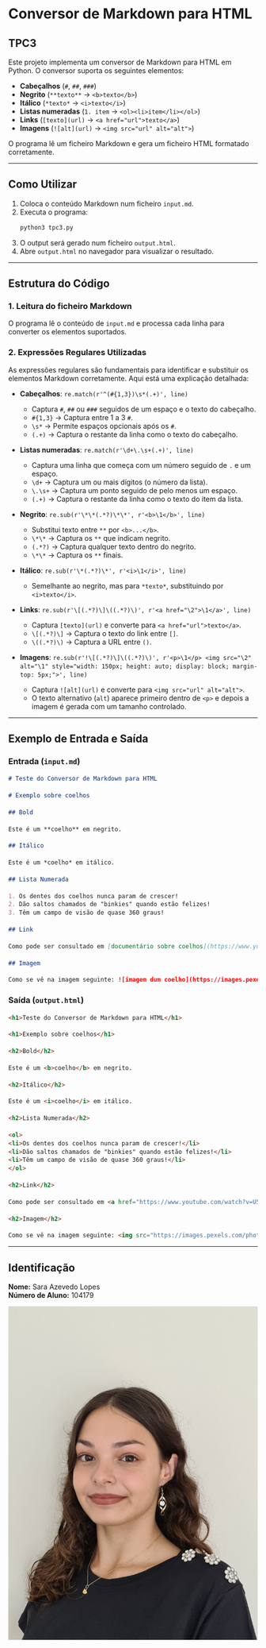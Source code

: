 # Conversor de Markdown para HTML

## TPC3
Este projeto implementa um conversor de Markdown para HTML em Python. O conversor suporta os seguintes elementos:

- **Cabeçalhos** (`#`, `##`, `###`)
- **Negrito** (`**texto**` → `<b>texto</b>`)
- **Itálico** (`*texto*` → `<i>texto</i>`)
- **Listas numeradas** (`1. item` → `<ol><li>item</li></ol>`)
- **Links** (`[texto](url)` → `<a href="url">texto</a>`)
- **Imagens** (`![alt](url)` → `<img src="url" alt="alt">`)

O programa lê um ficheiro Markdown e gera um ficheiro HTML formatado corretamente.

---

## Como Utilizar
1. Coloca o conteúdo Markdown num ficheiro `input.md`.
2. Executa o programa:
   ```sh
   python3 tpc3.py
   ```
3. O output será gerado num ficheiro `output.html`.
4. Abre `output.html` no navegador para visualizar o resultado.

---

## Estrutura do Código

### **1. Leitura do ficheiro Markdown**
O programa lê o conteúdo de `input.md` e processa cada linha para converter os elementos suportados.

### **2. Expressões Regulares Utilizadas**
As expressões regulares são fundamentais para identificar e substituir os elementos Markdown corretamente. Aqui está uma explicação detalhada:

- **Cabeçalhos**: `re.match(r'^(#{1,3})\s*(.+)', line)`
  - Captura `#`, `##` ou `###` seguidos de um espaço e o texto do cabeçalho.
  - `#{1,3}` → Captura entre 1 a 3 `#`.
  - `\s*` → Permite espaços opcionais após os `#`.
  - `(.+)` → Captura o restante da linha como o texto do cabeçalho.

- **Listas numeradas**: `re.match(r'\d+\.\s+(.+)', line)`
  - Captura uma linha que começa com um número seguido de `.` e um espaço.
  - `\d+` → Captura um ou mais dígitos (o número da lista).
  - `\.\s+` → Captura um ponto seguido de pelo menos um espaço.
  - `(.+)` → Captura o restante da linha como o texto do item da lista.

- **Negrito**: `re.sub(r'\*\*(.*?)\*\*', r'<b>\1</b>', line)`
  - Substitui texto entre `**` por `<b>...</b>`.
  - `\*\*` → Captura os `**` que indicam negrito.
  - `(.*?)` → Captura qualquer texto dentro do negrito.
  - `\*\*` → Captura os `**` finais.

- **Itálico**: `re.sub(r'\*(.*?)\*', r'<i>\1</i>', line)`
  - Semelhante ao negrito, mas para `*texto*`, substituindo por `<i>texto</i>`.
  
- **Links**: `re.sub(r'\[(.*?)\]\((.*?)\)', r'<a href="\2">\1</a>', line)`
  - Captura `[texto](url)` e converte para `<a href="url">texto</a>`.
  - `\[(.*?)\]` → Captura o texto do link entre `[]`.
  - `\((.*?)\)` → Captura a URL entre `()`.

- **Imagens**: `re.sub(r'!\[(.*?)\]\((.*?)\)', r'<p>\1</p> <img src="\2" alt="\1" style="width: 150px; height: auto; display: block; margin-top: 5px;">', line)`
  - Captura `![alt](url)` e converte para `<img src="url" alt="alt">`.
  - O texto alternativo (`alt`) aparece primeiro dentro de `<p>` e depois a imagem é gerada com um tamanho controlado.

---

## Exemplo de Entrada e Saída

### **Entrada (`input.md`)**
```md
# Teste do Conversor de Markdown para HTML

# Exemplo sobre coelhos

## Bold

Este é um **coelho** em negrito.

## Itálico

Este é um *coelho* em itálico.

## Lista Numerada 

1. Os dentes dos coelhos nunca param de crescer!
2. Dão saltos chamados de "binkies" quando estão felizes!
3. Têm um campo de visão de quase 360 graus!

## Link

Como pode ser consultado em [documentário sobre coelhos](https://www.youtube.com/watch?v=U5g7x8SVgE8)

## Imagem

Como se vê na imagem seguinte: ![imagem dum coelho](https://images.pexels.com/photos/326012/pexels-photo-326012.jpeg)
```

### **Saída (`output.html`)**
```html
<h1>Teste do Conversor de Markdown para HTML</h1>

<h1>Exemplo sobre coelhos</h1>

<h2>Bold</h2>

Este é um <b>coelho</b> em negrito.

<h2>Itálico</h2>

Este é um <i>coelho</i> em itálico.

<h2>Lista Numerada</h2>

<ol>
<li>Os dentes dos coelhos nunca param de crescer!</li>
<li>Dão saltos chamados de "binkies" quando estão felizes!</li>
<li>Têm um campo de visão de quase 360 graus!</li>
</ol>

<h2>Link</h2>

Como pode ser consultado em <a href="https://www.youtube.com/watch?v=U5g7x8SVgE8">documentário sobre coelhos</a>

<h2>Imagem</h2>

Como se vê na imagem seguinte: <img src="https://images.pexels.com/photos/326012/pexels-photo-326012.jpeg" alt="imagem dum coelho" style="width: 150px; height: auto; display: block; margin-top: 5px;"> 
```

---

## Identificação
**Nome:** Sara Azevedo Lopes  
**Número de Aluno:** 104179

![Identificação Sara Azevedo Lopes](../fotografia.png)